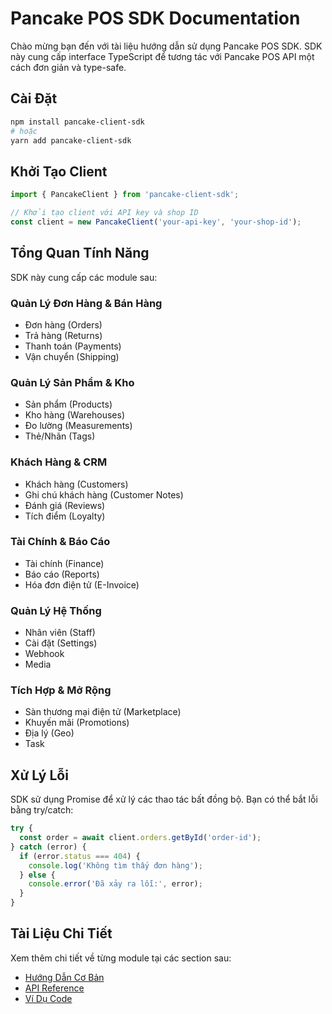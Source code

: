 # Pancake POS SDK Documentation

Chào mừng bạn đến với tài liệu hướng dẫn sử dụng Pancake POS SDK. SDK này cung cấp interface TypeScript để tương tác với Pancake POS API một cách đơn giản và type-safe.

## Cài Đặt

```bash
npm install pancake-client-sdk
# hoặc
yarn add pancake-client-sdk
```

## Khởi Tạo Client

```typescript
import { PancakeClient } from 'pancake-client-sdk';

// Khởi tạo client với API key và shop ID
const client = new PancakeClient('your-api-key', 'your-shop-id');
```

## Tổng Quan Tính Năng

SDK này cung cấp các module sau:

### Quản Lý Đơn Hàng & Bán Hàng
- Đơn hàng (Orders)
- Trả hàng (Returns)
- Thanh toán (Payments)
- Vận chuyển (Shipping)

### Quản Lý Sản Phẩm & Kho
- Sản phẩm (Products)
- Kho hàng (Warehouses)
- Đo lường (Measurements)
- Thẻ/Nhãn (Tags)

### Khách Hàng & CRM
- Khách hàng (Customers)
- Ghi chú khách hàng (Customer Notes)
- Đánh giá (Reviews)
- Tích điểm (Loyalty)

### Tài Chính & Báo Cáo
- Tài chính (Finance)
- Báo cáo (Reports)
- Hóa đơn điện tử (E-Invoice)

### Quản Lý Hệ Thống
- Nhân viên (Staff)
- Cài đặt (Settings)
- Webhook
- Media

### Tích Hợp & Mở Rộng
- Sàn thương mại điện tử (Marketplace)
- Khuyến mãi (Promotions)
- Địa lý (Geo)
- Task

## Xử Lý Lỗi

SDK sử dụng Promise để xử lý các thao tác bất đồng bộ. Bạn có thể bắt lỗi bằng try/catch:

```typescript
try {
  const order = await client.orders.getById('order-id');
} catch (error) {
  if (error.status === 404) {
    console.log('Không tìm thấy đơn hàng');
  } else {
    console.error('Đã xảy ra lỗi:', error);
  }
}
```

## Tài Liệu Chi Tiết

Xem thêm chi tiết về từng module tại các section sau:
- [Hướng Dẫn Cơ Bản](/guide/)
- [API Reference](/api/)
- [Ví Dụ Code](/examples/)